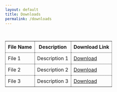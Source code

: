 ```yaml
---
layout: default
title: Downloads
permalink: /downloads
---
```


<div class="center-table-container">
    <table class="center-table">
        <tr>
            <th style="border-bottom: 1px dotted #000;">File Name</th>
            <th style="border-bottom: 1px dotted #000;">Description</th>
            <th style="border-bottom: 1px dotted #000;">Download Link</th>
        </tr>
        <tr>
            <td style="border-bottom: 1px dotted #000;">File 1</td>
            <td style="border-bottom: 1px dotted #000;">Description 1</td>
            <td style="border-bottom: 1px dotted #000;"><a href="/path/to/file1">Download</a></td>
        </tr>
        <tr>
            <td style="border-bottom: 1px dotted #000;">File 2</td>
            <td style="border-bottom: 1px dotted #000;">Description 2</td>
            <td style="border-bottom: 1px dotted #000;"><a href="/path/to/file2">Download</a></td>
        </tr>
        <tr>
            <td style="border-bottom: 1px dotted #000;">File 3</td>
            <td style="border-bottom: 1px dotted #000;">Description 3</td>
            <td style="border-bottom: 1px dotted #000;"><a href="/path/to/file3">Download</a></td>
        </tr>
    </table>
</div>


<style>
.center-table-container {
  padding-top: 20px;
  display: flex;
  justify-content: center;
}

.center-table {
  border-collapse: collapse;
  width: 100%;
  max-width: 600px;
}

th, td {
  border: 1px dotted #000;
  padding: 8px;
}
</style>
